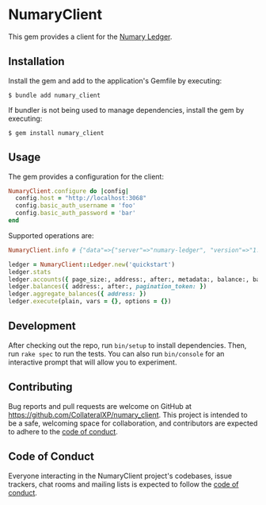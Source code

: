 # NumaryClient

This gem provides a client for the [Numary Ledger](https://github.com/formancehq/ledger).

## Installation

Install the gem and add to the application's Gemfile by executing:

    $ bundle add numary_client

If bundler is not being used to manage dependencies, install the gem by executing:

    $ gem install numary_client

## Usage

The gem provides a configuration for the client:

```ruby
NumaryClient.configure do |config|
  config.host = "http://localhost:3068"
  config.basic_auth_username = 'foo'
  config.basic_auth_password = 'bar'
end
```

Supported operations are:

```ruby
NumaryClient.info # {"data"=>{"server"=>"numary-ledger", "version"=>"1.8.1", "config"=>{"storage"=>{"driver"=>"postgres", "ledgers"=>["quickstart"]}}}}

ledger = NumaryClient::Ledger.new('quickstart')
ledger.stats
ledger.accounts({ page_size:, address:, after:, metadata:, balance:, balance_operator:, pagination_token: })
ledger.balances({ address:, after:, pagination_token: })
ledger.aggregate_balances({ address: })
ledger.execute(plain, vars = {}, options = {})
```


## Development

After checking out the repo, run `bin/setup` to install dependencies. Then, run `rake spec` to run the tests. You can also run `bin/console` for an interactive prompt that will allow you to experiment.

## Contributing

Bug reports and pull requests are welcome on GitHub at https://github.com/CollateralXP/numary_client. This project is intended to be a safe, welcoming space for collaboration, and contributors are expected to adhere to the [code of conduct](https://github.com/[USERNAME]/numary_client/blob/master/CODE_OF_CONDUCT.md).

## Code of Conduct

Everyone interacting in the NumaryClient project's codebases, issue trackers, chat rooms and mailing lists is expected to follow the [code of conduct](https://github.com/CollateralXP/numary_client/blob/master/CODE_OF_CONDUCT.md).

